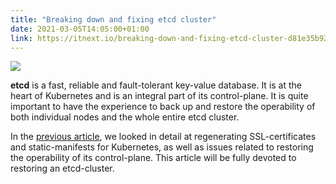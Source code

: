 ```yaml
---
title: "Breaking down and fixing etcd cluster"
date: 2021-03-05T14:05:00+01:00
link: https://itnext.io/breaking-down-and-fixing-etcd-cluster-d81e35b9260d
---
```


![](https://miro.medium.com/max/2400/0*zp50MnKH708J9vYm.png)

**etcd** is a fast, reliable and fault-tolerant key-value database. It is at the heart of Kubernetes and is an integral part of its control-plane. It is quite important to have the experience to back up and restore the operability of both individual nodes and the whole entire etcd cluster.

In the [previous article](https://itnext.io/breaking-down-and-fixing-kubernetes-4df2f22f87c3), we looked in detail at regenerating SSL-certificates and static-manifests for Kubernetes, as well as issues related to restoring the operability of its control-plane. This article will be fully devoted to restoring an etcd-cluster.

<!--more-->
